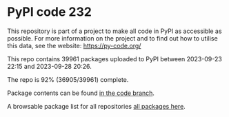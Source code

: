 # PyPI code 232

This repository is part of a project to make all code in PyPI as accessible as possible. For more information 
on the project and to find out how to utilise this data, see the website: https://py-code.org/

This repo contains 39961 packages uploaded to PyPI between 
2023-09-23 22:15 and 2023-09-28 20:26.

The repo is 92% (36905/39961) complete.

Package contents can be found [in the code branch](https://github.com/pypi-data/pypi-mirror-232/tree/code/packages).

A browsable package list for all repositories [all packages here](https://py-code.org/repositories/pypi-mirror-232).


